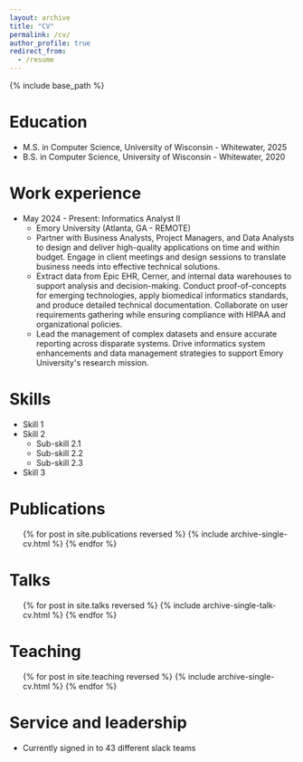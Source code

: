 ```yaml
---
layout: archive
title: "CV"
permalink: /cv/
author_profile: true
redirect_from:
  - /resume
---
```


{% include base_path %}

Education
======
* M.S. in Computer Science, University of Wisconsin - Whitewater, 2025
* B.S. in Computer Science, University of Wisconsin - Whitewater, 2020

Work experience
======
* May 2024 - Present: Informatics Analyst II
  * Emory University (Atlanta, GA - REMOTE)
  * Partner with Business Analysts, Project Managers, and Data Analysts to design and deliver high-quality applications 
  on time and within budget. Engage in client meetings and design sessions to translate business needs into effective 
  technical solutions.
  * Extract data from Epic EHR, Cerner, and internal data warehouses to support analysis and decision-making. Conduct 
  proof-of-concepts for emerging technologies, apply biomedical informatics standards, and produce detailed technical 
  documentation. Collaborate on user requirements gathering while ensuring compliance with HIPAA and organizational 
  policies.
  * Lead the management of complex datasets and ensure accurate reporting across disparate systems. Drive informatics 
  system enhancements and data management strategies to support Emory University's research mission.
  
Skills
======
* Skill 1
* Skill 2
  * Sub-skill 2.1
  * Sub-skill 2.2
  * Sub-skill 2.3
* Skill 3

Publications
======
  <ul>{% for post in site.publications reversed %}
    {% include archive-single-cv.html %}
  {% endfor %}</ul>
  
Talks
======
  <ul>{% for post in site.talks reversed %}
    {% include archive-single-talk-cv.html  %}
  {% endfor %}</ul>
  
Teaching
======
  <ul>{% for post in site.teaching reversed %}
    {% include archive-single-cv.html %}
  {% endfor %}</ul>
  
Service and leadership
======
* Currently signed in to 43 different slack teams
